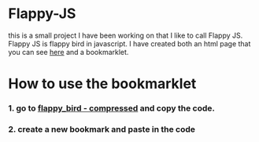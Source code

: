 # Flappy-JS
this is a small project I have been working on that I like to call Flappy JS. Flappy JS is flappy bird in javascript. I have created both an html page that you can see [here](https://jjneep.github.io/Flappy-JS/) and a bookmarklet.
# How to use the bookmarklet
### 1. go to [flappy_bird - compressed](flappy_bird%20-%20compressed.js) and copy the code.
### 2. create a new bookmark and paste in the code
